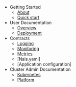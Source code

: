 - Getting Started
  - [About](about.md)
  - [Quick start](quickstart.md)
- User Documentation
  - [Overview](overview.md)
  - [Deployment](deployment.md)
- Contracts
  - [Logging](logging.md)
  - [Monitoring](monitoring.md)
  - [Metrics](metrics.md)
  - [Nais.yaml]
  - [Application configuration]
- Cluster Admin Documentation
  - [Kubernetes](kubernetes.md)
  - [Platform](platform.md)
